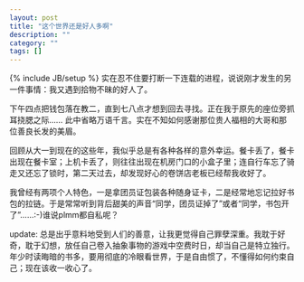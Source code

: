 ```yaml
---
layout: post
title: "这个世界还是好人多啊"
description: ""
category: ""
tags: []
---
```

{% include JB/setup %}
实在忍不住要打断一下连载的进程，说说刚才发生的另一件事情：我又遇到拾物不昧的好人了。

下午四点把钱包落在教二，直到七八点才想到回去寻找。正在我于原先的座位旁抓耳挠腮之际……
此中省略万语千言。实在不知如何感谢那位贵人福相的大哥和那位善良长发的美眉。

回顾从大一到现在的这些年，我似乎总是有各种各样的意外幸运。餐卡丢了，餐卡出现在餐卡室；上机卡丢了，则往往出现在机房门口的小盒子里；连自行车忘了骑走又还忘了锁时，第二天过去，却发现好心的卷饼店老板已经帮我收好了。

我曾经有两项个人特色，一是拿团员证包装各种随身证卡，二是经常地忘记拉好书包的拉链。于是常常听到背后甜美的声音“同学，团员证掉了”或者“同学，书包开了”……:-)谁说plmm都自私呢？

update:
总是出乎意料地受到人们的善意，让我更觉得自己罪孽深重。我耽于好奇，耽于幻想，放任自己卷入抽象事物的游戏中空费时日，却当自己是特立独行。年少时读晦暗的书多，要用彻底的冷眼看世界，于是自由惯了，不懂得如何约束自己；现在该收一收心了。